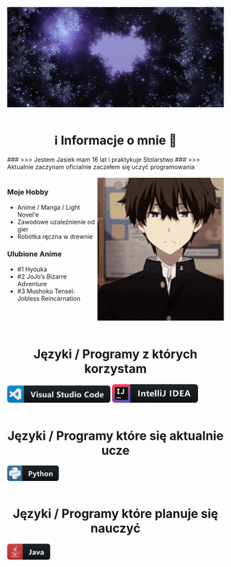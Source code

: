 <div align="center">
<img hight="250" width="785" alt="GIF" align="center" src="https://github.com/JasiokowyGIT/JasiokowyGIT/blob/main/assets/original.gif">
</div>

</br>

<h1 align="center">ℹ️ Informacje o mnie 💬</h1>
### >>> Jestem Jasiek mam 16 lat i praktykuje Stolarstwo
### >>> Aktualnie zaczynam oficialnie zaczełem się uczyć programowania

</br>
</br>
<img hight="320" width="294" alt="GIF" align="right" src="https://github.com/JasiokowyGIT/JasiokowyGIT/blob/main/assets/oreki.gif">

### Moje Hobby

- Anime / Manga / Light Novel'e
- Zawodowe uzależnienie od gier
- Robótka ręczna w drewnie

### Ulubione Anime

- #1 Hyouka
- #2 JoJo’s Bizarre Adventure
- #3 Mushoku Tensei: Jobless Reincarnation

</br>
</br>
</br>

<h1 align="center">Języki / Programy z których korzystam</h1>

<img src="https://github.com/JasiokowyGIT/JasiokowyGIT/blob/main/assets/visualstudio_code.png" alt="visualstudio_code" width="240" hight="50">
<img src="https://github.com/JasiokowyGIT/JasiokowyGIT/blob/main/assets/intellij.png" alt="IntelliJ IDEA" width="200" hight="35">

</br>
</br>

<h1 align="center">Języki / Programy które się aktualnie ucze</h1>

<img src="https://github.com/JasiokowyGIT/JasiokowyGIT/blob/main/assets/python.png" alt="python" width="120" hight="50">
</br>
</br>

<h1 align="center">Języki / Programy które planuje się nauczyć</h1>

<img src="https://github.com/JasiokowyGIT/JasiokowyGIT/blob/main/assets/java.png" alt="java"  width="100" hight="50">

